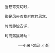 

                当苍穹变幻时，
       
                那是风带着我对你的思念，

                时而静谧安详，

                时而熙攘涌动！
                
                      ——小米⁽粥周₎小姐
